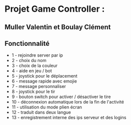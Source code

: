 # Projet Game Controller : 

## Muller Valentin et Boulay Clément 

## Fonctionnalité

- 1 - rejoindre server par ip 
- 2 - choix du nom
- 3 - choix de la couleur
- 4 - aide en jeu / bot
- 5 - joystick pour le déplacement
- 6 - message rapide avec emojie 
- 7 - message personnaliser
- 8 - joystick pour le tir
- 9 - bouton switch pour activer / désactiver le tire
- 10 - déconnexion automatique lors de la fin de l'activité
- 11 - utilisation du mode plien écran
- 12 - traduit dans deux langue 
- 13 - enregistrement interne des ips serveur et des logins

